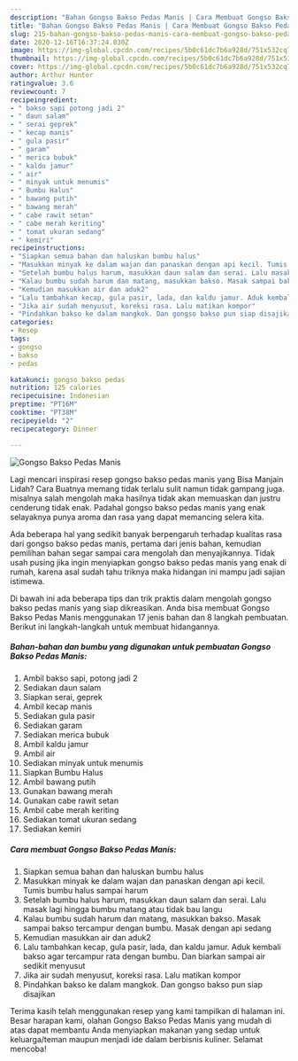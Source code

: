 ```yaml
---
description: "Bahan Gongso Bakso Pedas Manis | Cara Membuat Gongso Bakso Pedas Manis Yang Sempurna"
title: "Bahan Gongso Bakso Pedas Manis | Cara Membuat Gongso Bakso Pedas Manis Yang Sempurna"
slug: 215-bahan-gongso-bakso-pedas-manis-cara-membuat-gongso-bakso-pedas-manis-yang-sempurna
date: 2020-12-16T16:37:24.030Z
image: https://img-global.cpcdn.com/recipes/5b0c61dc7b6a928d/751x532cq70/gongso-bakso-pedas-manis-foto-resep-utama.jpg
thumbnail: https://img-global.cpcdn.com/recipes/5b0c61dc7b6a928d/751x532cq70/gongso-bakso-pedas-manis-foto-resep-utama.jpg
cover: https://img-global.cpcdn.com/recipes/5b0c61dc7b6a928d/751x532cq70/gongso-bakso-pedas-manis-foto-resep-utama.jpg
author: Arthur Hunter
ratingvalue: 3.6
reviewcount: 7
recipeingredient:
- " bakso sapi potong jadi 2"
- " daun salam"
- " serai geprek"
- " kecap manis"
- " gula pasir"
- " garam"
- " merica bubuk"
- " kaldu jamur"
- " air"
- " minyak untuk menumis"
- " Bumbu Halus"
- " bawang putih"
- " bawang merah"
- " cabe rawit setan"
- " cabe merah keriting"
- " tomat ukuran sedang"
- " kemiri"
recipeinstructions:
- "Siapkan semua bahan dan haluskan bumbu halus"
- "Masukkan minyak ke dalam wajan dan panaskan dengan api kecil. Tumis bumbu halus sampai harum"
- "Setelah bumbu halus harum, masukkan daun salam dan serai. Lalu masak lagi hingga bumbu matang atau tidak bau langu"
- "Kalau bumbu sudah harum dan matang, masukkan bakso. Masak sampai bakso tercampur dengan bumbu. Masak dengan api sedang"
- "Kemudian masukkan air dan aduk2"
- "Lalu tambahkan kecap, gula pasir, lada, dan kaldu jamur. Aduk kembali bakso agar tercampur rata dengan bumbu. Dan biarkan sampai air sedikit menyusut"
- "Jika air sudah menyusut, koreksi rasa. Lalu matikan kompor"
- "Pindahkan bakso ke dalam mangkok. Dan gongso bakso pun siap disajikan"
categories:
- Resep
tags:
- gongso
- bakso
- pedas

katakunci: gongso bakso pedas 
nutrition: 125 calories
recipecuisine: Indonesian
preptime: "PT16M"
cooktime: "PT38M"
recipeyield: "2"
recipecategory: Dinner

---
```



![Gongso Bakso Pedas Manis](https://img-global.cpcdn.com/recipes/5b0c61dc7b6a928d/751x532cq70/gongso-bakso-pedas-manis-foto-resep-utama.jpg)

Lagi mencari inspirasi resep gongso bakso pedas manis yang Bisa Manjain Lidah? Cara Buatnya memang tidak terlalu sulit namun tidak gampang juga. misalnya salah mengolah maka hasilnya tidak akan memuaskan dan justru cenderung tidak enak. Padahal gongso bakso pedas manis yang enak selayaknya punya aroma dan rasa yang dapat memancing selera kita.



Ada beberapa hal yang sedikit banyak berpengaruh terhadap kualitas rasa dari gongso bakso pedas manis, pertama dari jenis bahan, kemudian pemilihan bahan segar sampai cara mengolah dan menyajikannya. Tidak usah pusing jika ingin menyiapkan gongso bakso pedas manis yang enak di rumah, karena asal sudah tahu triknya maka hidangan ini mampu jadi sajian istimewa.


Di bawah ini ada beberapa tips dan trik praktis dalam mengolah gongso bakso pedas manis yang siap dikreasikan. Anda bisa membuat Gongso Bakso Pedas Manis menggunakan 17 jenis bahan dan 8 langkah pembuatan. Berikut ini langkah-langkah untuk membuat hidangannya.

<!--inarticleads1-->

##### Bahan-bahan dan bumbu yang digunakan untuk pembuatan Gongso Bakso Pedas Manis:

1. Ambil  bakso sapi, potong jadi 2
1. Sediakan  daun salam
1. Siapkan  serai, geprek
1. Ambil  kecap manis
1. Sediakan  gula pasir
1. Sediakan  garam
1. Sediakan  merica bubuk
1. Ambil  kaldu jamur
1. Ambil  air
1. Sediakan  minyak untuk menumis
1. Siapkan  Bumbu Halus
1. Ambil  bawang putih
1. Gunakan  bawang merah
1. Gunakan  cabe rawit setan
1. Ambil  cabe merah keriting
1. Sediakan  tomat ukuran sedang
1. Sediakan  kemiri




<!--inarticleads2-->

##### Cara membuat Gongso Bakso Pedas Manis:

1. Siapkan semua bahan dan haluskan bumbu halus
1. Masukkan minyak ke dalam wajan dan panaskan dengan api kecil. Tumis bumbu halus sampai harum
1. Setelah bumbu halus harum, masukkan daun salam dan serai. Lalu masak lagi hingga bumbu matang atau tidak bau langu
1. Kalau bumbu sudah harum dan matang, masukkan bakso. Masak sampai bakso tercampur dengan bumbu. Masak dengan api sedang
1. Kemudian masukkan air dan aduk2
1. Lalu tambahkan kecap, gula pasir, lada, dan kaldu jamur. Aduk kembali bakso agar tercampur rata dengan bumbu. Dan biarkan sampai air sedikit menyusut
1. Jika air sudah menyusut, koreksi rasa. Lalu matikan kompor
1. Pindahkan bakso ke dalam mangkok. Dan gongso bakso pun siap disajikan




Terima kasih telah menggunakan resep yang kami tampilkan di halaman ini. Besar harapan kami, olahan Gongso Bakso Pedas Manis yang mudah di atas dapat membantu Anda menyiapkan makanan yang sedap untuk keluarga/teman maupun menjadi ide dalam berbisnis kuliner. Selamat mencoba!
